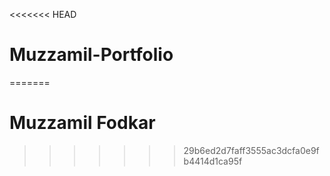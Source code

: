 <<<<<<< HEAD
# Muzzamil-Portfolio
=======
# Muzzamil Fodkar 

>>>>>>> 29b6ed2d7faff3555ac3dcfa0e9fb4414d1ca95f
